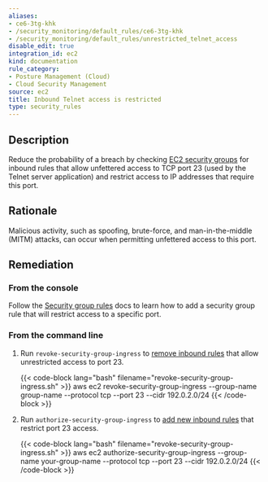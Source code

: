 ```yaml
---
aliases:
- ce6-3tg-khk
- /security_monitoring/default_rules/ce6-3tg-khk
- /security_monitoring/default_rules/unrestricted_telnet_access
disable_edit: true
integration_id: ec2
kind: documentation
rule_category:
- Posture Management (Cloud)
- Cloud Security Management
source: ec2
title: Inbound Telnet access is restricted
type: security_rules
---
```


## Description

Reduce the probability of a breach by checking [EC2 security groups][1] for inbound rules that allow unfettered access to TCP port 23 (used by the Telnet server application) and restrict access to IP addresses that require this port.

## Rationale

Malicious activity, such as spoofing, brute-force, and man-in-the-middle (MITM) attacks, can occur when permitting unfettered access to this port.

## Remediation

### From the console

Follow the [Security group rules][4] docs to learn how to add a security group rule that will restrict access to a specific port.

### From the command line

1. Run `revoke-security-group-ingress` to [remove inbound rules][2] that allow unrestricted access to port 23.

    {{< code-block lang="bash" filename="revoke-security-group-ingress.sh" >}}
    aws ec2 revoke-security-group-ingress
        --group-name group-name
        --protocol tcp
        --port 23
        --cidr 192.0.2.0/24
    {{< /code-block >}}

2. Run `authorize-security-group-ingress` to [add new inbound rules][3] that restrict port 23 access.

    {{< code-block lang="bash" filename="revoke-security-group-ingress.sh" >}}
    aws ec2 authorize-security-group-ingress
        --group-name your-group-name
        --protocol tcp
        --port 23
        --cidr 192.0.2.0/24
    {{< /code-block >}}

[1]: https://docs.aws.amazon.com/vpc/latest/userguide/VPC_SecurityGroups.html
[2]: https://awscli.amazonaws.com/v2/documentation/api/latest/reference/ec2/revoke-security-group-ingress.html
[3]: https://awscli.amazonaws.com/v2/documentation/api/latest/reference/ec2/authorize-security-group-ingress.html
[4]: https://docs.aws.amazon.com/vpc/latest/userguide/VPC_SecurityGroups.html#SecurityGroupRules
